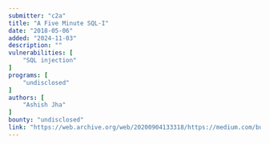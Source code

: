 ```yaml
---
submitter: "c2a"
title: "A Five Minute SQL-I"
date: "2018-05-06"
added: "2024-11-03"
description: ""
vulnerabilities: [
    "SQL injection"
]
programs: [
    "undisclosed"
]
authors: [
    "Ashish Jha"
]
bounty: "undisclosed"
link: "https://web.archive.org/web/20200904133318/https://medium.com/bugbountywriteup/a-five-minute-sql-i-16ab75b20fe4"
---
```




